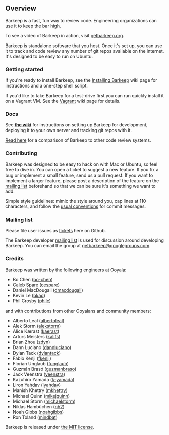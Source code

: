## Overview

Barkeep is a fast, fun way to review code. Engineering organizations can use it to keep the bar high.

To see a video of Barkeep in action, visit [getbarkeep.org](http://getbarkeep.org).

Barkeep is standalone software that you host. Once it's set up, you can use it to track and code review any
number of git repos available on the internet. It's designed to be easy to run on Ubuntu.

### Getting started

If you're ready to install Barkeep, see the
[Installing Barkeep](https://github.com/ooyala/barkeep/wiki/Installing-Barkeep) wiki page for instructions and
a one-step shell script.

If you'd like to take Barkeep for a test-drive first you can run quickly install it on a Vagrant VM. See the
[Vagrant](https://github.com/ooyala/barkeep/wiki/Vagrant) wiki page for details.

### Docs

See **[the wiki](https://github.com/ooyala/barkeep/wiki)** for instructions on setting up Barkeep for
development, deploying it to your own server and tracking git repos with it.

[Read here](https://github.com/ooyala/barkeep/wiki/Comparing-Barkeep-to-other-code-review-tools) for a
comparison of Barkeep to other code review systems.

### Contributing

Barkeep was designed to be easy to hack on with Mac or Ubuntu, so feel free to dive in. You can open a ticket
to suggest a new feature. If you fix a bug or implement a small feature, send us a pull request. If you want
to implement a larger feature, please post a description of the feature on the [mailing
list](https://groups.google.com/d/forum/getbarkeep) beforehand so that we can be sure it's something we want
to add.

Simple style guidelines: mimic the style around you, cap lines at 110 characters, and follow the [usual
conventions](http://tbaggery.com/2008/04/19/a-note-about-git-commit-messages.html) for commit messages.

### Mailing list

Please file user issues as [tickets](https://github.com/ooyala/barkeep/issues) here on Github.

The Barkeep developer [mailing list](https://groups.google.com/d/forum/getbarkeep) is used for discussion
around developing Barkeep. You can email the group at
[getbarkeep@googlegroups.com](mailto:getbarkeep@googlegroups.com).

### Credits

Barkeep was written by the following engineers at Ooyala:

* Bo Chen ([bo-chen](https://github.com/bo-chen))
* Caleb Spare ([cespare](https://github.com/cespare))
* Daniel MacDougall ([dmacdougall](https://github.com/dmacdougall))
* Kevin Le ([bkad](https://github.com/bkad))
* Phil Crosby ([philc](https://github.com/philc))

and with contributions from other Ooyalans and community members:

* Alberto Leal ([albertoleal](https://github.com/albertoleal))
* Alek Storm ([alekstorm](https://github.com/alekstorm))
* Alice Kærast ([kaerast](https://github.com/kaerast))
* Arturs Meisters ([kalifs](https://github.com/kalifs))
* Brian Zhou ([zdyn](https://github.com/zdyn))
* Dann Luciano ([dannluciano](https://github.com/dannluciano))
* Dylan Tack ([dylantack](https://github.com/dylantack))
* Fabio Kenji ([fkenji](https://github.com/fkenji))
* Florian Unglaub ([funglaub](https://github.com/funglaub))
* Guzmán Brasó ([guzmanbraso](https://github.com/guzmanbraso))
* Jack Veenstra ([veenstra](https://github.com/veenstra))
* Kazuhiro Yamada ([k-yamada](https://github.com/k-yamada))
* Liron Yahdav ([lyahdav](https://github.com/lyahdav))
* Manish Khettry ([mkhettry](https://github.com/mkhettry))
* Michael Quinn ([mikejquinn](https://github.com/mikejquinn))
* Michael Storm ([michaelstorm](https://github.com/michaelstorm))
* Niklas Hambüchen ([nh2](https://github.com/nh2))
* Noah Gibbs ([noahgibbs](https://github.com/noahgibbs))
* Ron Toland ([mindbat](https://github.com/mindbat))

Barkeep is released under [the MIT license](http://www.opensource.org/licenses/mit-license.php).
